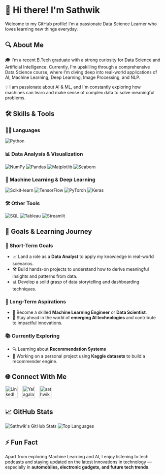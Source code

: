# 👋 Hi there! I'm Sathwik

Welcome to my GitHub profile! I'm a passionate Data Science Learner who loves learning new things everyday.

## 🔍 About Me

🎓 I'm a recent B.Tech graduate with a strong curiosity for Data Science and Artificial Intelligence. Currently, I'm upskilling through a comprehensive Data Science course, where I'm diving deep into real-world applications of AI, Machine Learning, Deep Learning, Image Processing, and NLP.

💡 I am passionate about AI & ML, and I'm constantly exploring how machines can learn and make sense of complex data to solve meaningful problems.

## 🛠️ Skills & Tools

### 👨‍💻 Languages
![Python](https://img.shields.io/badge/-Python-333333?style=flat&logo=python)
<!-- Add or remove badges as per your skills -->

### 📊 Data Analysis & Visualization
![NumPy](https://img.shields.io/badge/-NumPy-013243?style=flat&logo=numpy)
![Pandas](https://img.shields.io/badge/-Pandas-150458?style=flat&logo=pandas)
![Matplotlib](https://img.shields.io/badge/-Matplotlib-11557C?style=flat)
![Seaborn](https://img.shields.io/badge/-Seaborn-2C2C2C?style=flat)

### 🤖 Machine Learning & Deep Learning
![Scikit-learn](https://img.shields.io/badge/-Scikit--Learn-F7931E?style=flat&logo=scikit-learn)
![TensorFlow](https://img.shields.io/badge/-TensorFlow-FF6F00?style=flat&logo=tensorflow)
![PyTorch](https://img.shields.io/badge/-PyTorch-EE4C2C?style=flat&logo=pytorch)
![Keras](https://img.shields.io/badge/-Keras-D00000?style=flat&logo=keras)

### 🛠️ Other Tools
![SQL](https://img.shields.io/badge/-SQL-4479A1?style=flat&logo=mysql)
![Tableau](https://img.shields.io/badge/-Tableau-E97627?style=flat&logo=tableau)
![Streamlit](https://img.shields.io/badge/-Streamlit-FF4B4B?style=flat&logo=streamlit)

## 🎯 Goals & Learning Journey

### 🥅 Short-Term Goals
- 📈 Land a role as a **Data Analyst** to apply my knowledge in real-world scenarios.
- 🛠️ Build hands-on projects to understand how to derive meaningful insights and patterns from data.
- 📊 Develop a solid grasp of data storytelling and dashboarding techniques.

### 🚀 Long-Term Aspirations
- 🤖 Become a skilled **Machine Learning Engineer** or **Data Scientist**.
- 🧠 Stay ahead in the world of **emerging AI technologies** and contribute to impactful innovations.

### 📚 Currently Exploring
- 🔍 Learning about **Recommendation Systems**
- 🧪 Working on a personal project using **Kaggle datasets** to build a recommender engine.

## 🌐 Connect With Me

<p align="left">
<a href="https://www.linkedin.com/in/sathwik-yalagala" target="_blank" rel="noopener noreferrer"><img align="center" src="https://cdn.jsdelivr.net/gh/devicons/devicon/icons/linkedin/linkedin-original.svg" alt="LinkedIn" width="40" height="40" /></a>
&nbsp;&nbsp;
<a href="https://x.com/YalagalaSathwik" target="blank"><img align="center" src="https://cdn.jsdelivr.net/npm/simple-icons@v9/icons/x.svg" alt="YalagalaSathwik" height="40" width="40" /></a>
&nbsp;&nbsp;
<a href="https://www.instagram.com/sathwik3538/" target="blank"><img align="center" src="https://raw.githubusercontent.com/rahuldkjain/github-profile-readme-generator/master/src/images/icons/Social/instagram.svg" alt="sathwik3538" height="40" width="40" /></a>
</p>

## 📈 GitHub Stats

![Sathwik's GitHub Stats](https://github-readme-stats.vercel.app/api?username=SathwikPatel12&show_icons=true&theme=tokyonight&count_private=true)
![Top Languages](https://github-readme-stats.vercel.app/api/top-langs/?username=SathwikPatel12&layout=compact&theme=tokyonight)

## ⚡ Fun Fact

Apart from exploring Machine Learning and AI, I enjoy listening to tech podcasts and staying updated on the latest innovations in technology — especially in **automobiles, electronic gadgets, and future tech trends**.

<!--This is a comment and will not appear in the rendered README
🧠 Featured Projects Section
Once you finish 2–3 good personal projects, add a section like:
## 🚀 Featured Projects

- 📌 [Movie Recommender using Cosine Similarity](https://github.com/SathwikPatel12/movie-recommender)
- 📊 [IPL Data Analysis with Pandas](https://github.com/SathwikPatel12/ipl-analysis)-->
